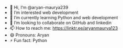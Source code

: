- 👋 Hi, I’m @aryan-maurya239
- 👀 I’m interested web development
- 🌱 I’m currently learning Python and web development
- 💞️ I’m looking to collaborate on GitHub and linkedin
- 📫 How to reach me: https://linktr.ee/aryanmaurya123
- 😄 Pronouns: Aryan 
- ⚡ Fun fact: Python

<!---
aryan-maurya239/aryan-maurya239 is a ✨ special ✨ repository because its `README.md` (this file) appears on your GitHub profile.
You can click the Preview link to take a look at your changes.
--->

